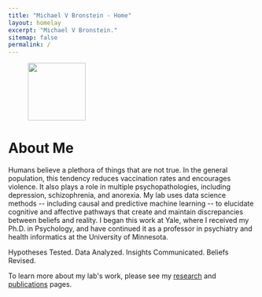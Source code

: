 ```yaml
---
title: "Michael V Bronstein - Home"
layout: homelay
excerpt: "Michael V Bronstein."
sitemap: false
permalink: /
---
```


<figure class="fourth"> 
  <img src="{{ site.url }}{{ site.baseurl }}/images/Headshot.jpg" style="width: 117px">
</figure>


# About Me

Humans believe a plethora of things that are not true. In the general population, this tendency reduces vaccination rates and encourages violence. It also plays a role in multiple psychopathologies, including depression, schizophrenia, and anorexia. My lab uses data science methods -- including causal and predictive machine learning -- to elucidate cognitive and affective pathways that create and maintain discrepancies between beliefs and reality. I began this work at Yale, where I received my Ph.D. in Psychology, and have continued it as a professor in psychiatry and health informatics at the University of Minnesota. 

Hypotheses Tested. Data Analyzed. Insights Communicated. Beliefs Revised.

To learn more about my lab's work, please see my <a href="{{ site.url }}{{ site.baseurl }}/research">research</a> and <a href="{{ site.url }}{{ site.baseurl }}/publications">publications</a> pages.    




